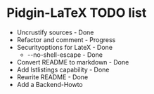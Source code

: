 # Pidgin-LaTeX TODO list

* Uncrustify sources - Done
* Refactor and comment - Progress
* Securityoptions for LateX - Done
  - --no-shell-escape - Done
* Convert README to markdown - Done
* Add lstlistings capability - Done
* Rewrite README - Done
* Add a Backend-Howto
